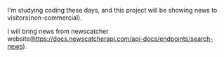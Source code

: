 I'm studying coding these days, and this project will be showing news to visitors(non-commercial).

I will bring news from newscatcher website(https://docs.newscatcherapi.com/api-docs/endpoints/search-news).


